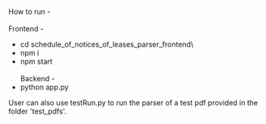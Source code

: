 How to run -\
\
Frontend -
- cd schedule_of_notices_of_leases_parser_frontend\
- npm i
- npm start\
\
Backend -
- python app.py



User can also use testRun.py to run the parser of a test pdf provided in the folder 'test_pdfs'.
